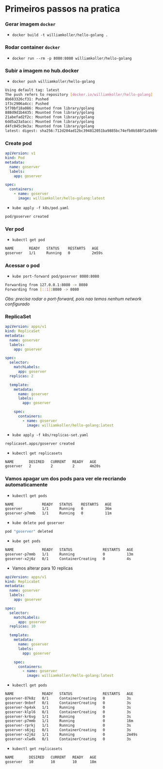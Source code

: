 # Primeiros passos na pratica

### Gerar imagem `docker`

- `docker build -t williamkoller/hello-golang .`

### Rodar container `docker`

- `docker run --rm -p 8080:8080 williamkoller/hello-golang`

### Subir a imagem no hub.docker

- `docker push williamkoller/hello-golang`

```bash
Using default tag: latest
The push refers to repository [docker.io/williamkoller/hello-golang]
8b683326cf31: Pushed
1f3c2906a4cc: Pushed
5f70bf18a086: Mounted from library/golang
888d9d1b4435: Mounted from library/golang
21abefad2f2c: Mounted from library/golang
6dd5a23a5acc: Mounted from library/golang
d4fc045c9e3a: Mounted from library/golang
latest: digest: sha256:712d204ad12bc394812051ba9885bc74efb0b588f2a5b0bf0f8174c05b2cf5e9 size: 1782
```

### Create pod

```yaml
apiVersion: v1
kind: Pod
metadata:
  name: goserver
  labels:
    app: goserver

spec:
  containers:
    - name: goserver
      image: williamkoller/hello-golang:latest
```

- `kube apply -f k8s/pod.yaml`

```bash
pod/goserver created
```

### Ver pod

- `kubectl get pod`

```bash
NAME       READY   STATUS    RESTARTS   AGE
goserver   1/1     Running   0          2m59s
```

### Acessar o pod

- `kube port-forward pod/goserver 8080:8080`

```bash
Forwarding from 127.0.0.1:8080 -> 8080
Forwarding from [::1]:8080 -> 8080
```

_Obs: precisa rodar o port-forward, pois nao temos nenhum network configurado_

### ReplicaSet

```yaml
apiVersion: apps/v1
kind: ReplicaSet
metadata:
  name: goserver
  labels:
    app: goserver

spec:
  selector:
    matchLabels:
      app: goserver
  replicas: 2

  template:
    metadata:
      name: goserver
      labels:
        app: goserver

    spec:
      containers:
        - name: goserver
          image: williamkoller/hello-golang:latest
```

- `kube apply -f k8s/replicas-set.yaml`

```bash
replicaset.apps/goserver created
```

- `kubectl get replicasets`

```bash
NAME       DESIRED   CURRENT   READY   AGE
goserver   2         2         2       4m20s
```

### Vamos apagar um dos pods para ver ele recriando automaticamente

- `kubectl get pods`

```bash
NAME             READY   STATUS    RESTARTS   AGE
goserver         1/1     Running   0          36m
goserver-p7mmb   1/1     Running   0          11m
```

- `kube delete pod goserver`

```bash
pod "goserver" deleted
```

- `kube get pods`

```bash
NAME             READY   STATUS              RESTARTS   AGE
goserver-p7mmb   1/1     Running             0          13m
goserver-x2j6z   0/1     ContainerCreating   0          4s
```

- Vamos alterar para 10 replicas

```yaml
apiVersion: apps/v1
kind: ReplicaSet
metadata:
  name: goserver
  labels:
    app: goserver

spec:
  selector:
    matchLabels:
      app: goserver
  replicas: 10

  template:
    metadata:
      name: goserver
      labels:
        app: goserver

    spec:
      containers:
        - name: goserver
          image: williamkoller/hello-golang:latest

```

- `kubectl get pods`

```bash
NAME             READY   STATUS              RESTARTS   AGE
goserver-87k8z   0/1     ContainerCreating   0          3s
goserver-9nbnf   0/1     ContainerCreating   0          3s
goserver-hp4xk   1/1     Running             0          3s
goserver-klpl6   0/1     ContainerCreating   0          3s
goserver-kr6vg   1/1     Running             0          3s
goserver-p7mmb   1/1     Running             0          16m
goserver-rprkj   1/1     Running             0          3s
goserver-s6jqj   0/1     ContainerCreating   0          3s
goserver-x2j6z   1/1     Running             0          2m49s
goserver-xlwdk   0/1     ContainerCreating   0          3s
```

- `kubectl get replicasets`

```bash
NAME       DESIRED   CURRENT   READY   AGE
goserver   10        10        10      18m
```